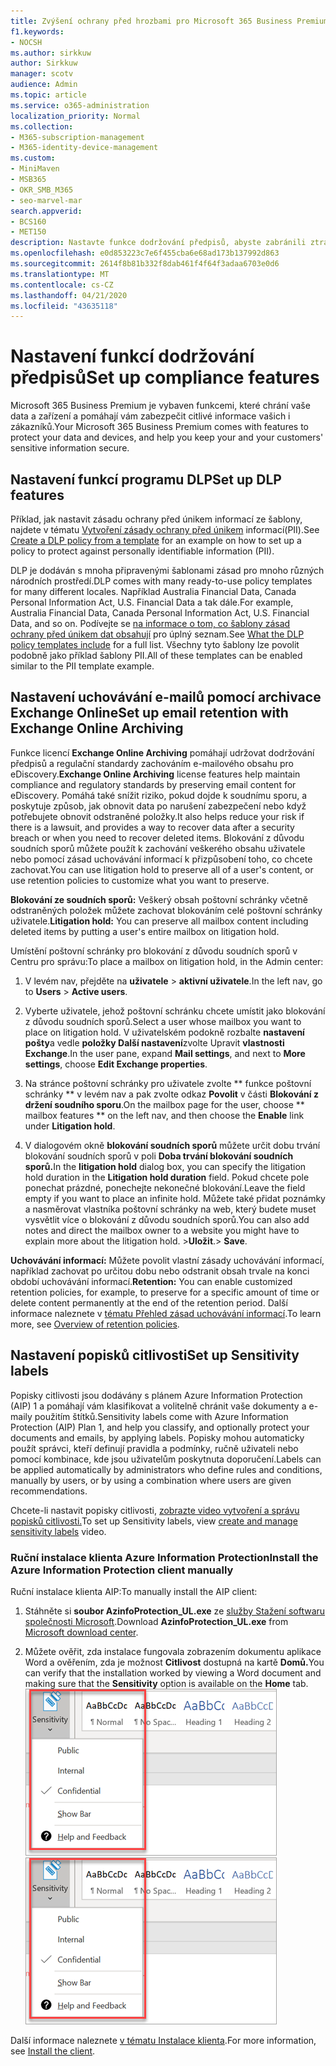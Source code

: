 ```yaml
---
title: Zvýšení ochrany před hrozbami pro Microsoft 365 Business Premium
f1.keywords:
- NOCSH
ms.author: sirkkuw
author: Sirkkuw
manager: scotv
audience: Admin
ms.topic: article
ms.service: o365-administration
localization_priority: Normal
ms.collection:
- M365-subscription-management
- M365-identity-device-management
ms.custom:
- MiniMaven
- MSB365
- OKR_SMB_M365
- seo-marvel-mar
search.appverid:
- BCS160
- MET150
description: Nastavte funkce dodržování předpisů, abyste zabránili ztrátě dat a zajistili bezpečnost citlivých informací vašich zákazníků.
ms.openlocfilehash: e0d853223c7e6f455cba6e68ad173b137992d863
ms.sourcegitcommit: 2614f8b81b332f8dab461f4f64f3adaa6703e0d6
ms.translationtype: MT
ms.contentlocale: cs-CZ
ms.lasthandoff: 04/21/2020
ms.locfileid: "43635118"
---
```

# <a name="set-up-compliance-features"></a><span data-ttu-id="7f79a-103">Nastavení funkcí dodržování předpisů</span><span class="sxs-lookup"><span data-stu-id="7f79a-103">Set up compliance features</span></span>

<span data-ttu-id="7f79a-104">Microsoft 365 Business Premium je vybaven funkcemi, které chrání vaše data a zařízení a pomáhají vám zabezpečit citlivé informace vašich i zákazníků.</span><span class="sxs-lookup"><span data-stu-id="7f79a-104">Your Microsoft 365 Business Premium comes with features to protect your data and devices, and help you keep your and your customers' sensitive information secure.</span></span>

## <a name="set-up-dlp-features"></a><span data-ttu-id="7f79a-105">Nastavení funkcí programu DLP</span><span class="sxs-lookup"><span data-stu-id="7f79a-105">Set up DLP features</span></span>

<span data-ttu-id="7f79a-106">Příklad, jak nastavit zásadu ochrany před únikem informací ze šablony, najdete v tématu [Vytvoření zásady ochrany před únikem](https://support.office.com/article/59414438-99f5-488b-975c-5023f2254369) informací(PII).</span><span class="sxs-lookup"><span data-stu-id="7f79a-106">See [Create a DLP policy from a template](https://support.office.com/article/59414438-99f5-488b-975c-5023f2254369) for an example on how to set up a policy to protect against personally identifiable information (PII).</span></span> 
  
<span data-ttu-id="7f79a-107">DLP je dodáván s mnoha připravenými šablonami zásad pro mnoho různých národních prostředí.</span><span class="sxs-lookup"><span data-stu-id="7f79a-107">DLP comes with many ready-to-use policy templates for many different locales.</span></span> <span data-ttu-id="7f79a-108">Například Australia Financial Data, Canada Personal Information Act, U.S. Financial Data a tak dále.</span><span class="sxs-lookup"><span data-stu-id="7f79a-108">For example, Australia Financial Data, Canada Personal Information Act, U.S. Financial Data, and so on.</span></span> <span data-ttu-id="7f79a-109">Podívejte se [na informace o tom, co šablony zásad ochrany před únikem dat obsahují](https://support.office.com/article/c2e588d3-8f4f-4937-a286-8c399f28953a) pro úplný seznam.</span><span class="sxs-lookup"><span data-stu-id="7f79a-109">See [What the DLP policy templates include](https://support.office.com/article/c2e588d3-8f4f-4937-a286-8c399f28953a) for a full list.</span></span> <span data-ttu-id="7f79a-110">Všechny tyto šablony lze povolit podobně jako příklad šablony PII.</span><span class="sxs-lookup"><span data-stu-id="7f79a-110">All of these templates can be enabled similar to the PII template example.</span></span> 
  
## <a name="set-up-email-retention-with-exchange-online-archiving"></a><span data-ttu-id="7f79a-111">Nastavení uchovávání e-mailů pomocí archivace Exchange Online</span><span class="sxs-lookup"><span data-stu-id="7f79a-111">Set up email retention with Exchange Online Archiving</span></span>

 <span data-ttu-id="7f79a-112">Funkce licencí **Exchange Online Archiving** pomáhají udržovat dodržování předpisů a regulační standardy zachováním e-mailového obsahu pro eDiscovery.</span><span class="sxs-lookup"><span data-stu-id="7f79a-112">**Exchange Online Archiving** license features help maintain compliance and regulatory standards by preserving email content for eDiscovery.</span></span> <span data-ttu-id="7f79a-113">Pomáhá také snížit riziko, pokud dojde k soudnímu sporu, a poskytuje způsob, jak obnovit data po narušení zabezpečení nebo když potřebujete obnovit odstraněné položky.</span><span class="sxs-lookup"><span data-stu-id="7f79a-113">It also helps reduce your risk if there is a lawsuit, and provides a way to recover data after a security breach or when you need to recover deleted items.</span></span> <span data-ttu-id="7f79a-114">Blokování z důvodu soudních sporů můžete použít k zachování veškerého obsahu uživatele nebo pomocí zásad uchovávání informací k přizpůsobení toho, co chcete zachovat.</span><span class="sxs-lookup"><span data-stu-id="7f79a-114">You can use litigation hold to preserve all of a user's content, or use retention policies to customize what you want to preserve.</span></span>
  
<span data-ttu-id="7f79a-115">**Blokování ze soudních sporů:** Veškerý obsah poštovní schránky včetně odstraněných položek můžete zachovat blokováním celé poštovní schránky uživatele.</span><span class="sxs-lookup"><span data-stu-id="7f79a-115">**Litigation hold:** You can preserve all mailbox content including deleted items by putting a user's entire mailbox on litigation hold.</span></span> 
    
<span data-ttu-id="7f79a-116">Umístění poštovní schránky pro blokování z důvodu soudních sporů v Centru pro správu:</span><span class="sxs-lookup"><span data-stu-id="7f79a-116">To place a mailbox on litigation hold, in the Admin center:</span></span>
    
1. <span data-ttu-id="7f79a-117">V levém nav, přejděte na **uživatele** \> **aktivní uživatele**.</span><span class="sxs-lookup"><span data-stu-id="7f79a-117">In the left nav, go to **Users** \> **Active users**.</span></span>
    
2. <span data-ttu-id="7f79a-118">Vyberte uživatele, jehož poštovní schránku chcete umístit jako blokování z důvodu soudních sporů.</span><span class="sxs-lookup"><span data-stu-id="7f79a-118">Select a user whose mailbox you want to place on litigation hold.</span></span> <span data-ttu-id="7f79a-119">V uživatelském podokně rozbalte **nastavení pošty**a vedle **položky Další nastavení**zvolte Upravit **vlastnosti Exchange**.</span><span class="sxs-lookup"><span data-stu-id="7f79a-119">In the user pane, expand **Mail settings**, and next to **More settings**, choose **Edit Exchange properties**.</span></span>
    
3. <span data-ttu-id="7f79a-120">Na stránce poštovní schránky pro uživatele zvolte \*\* funkce poštovní schránky \*\* v levém nav a pak zvolte odkaz **Povolit** v části **Blokování z držení soudního sporu**.</span><span class="sxs-lookup"><span data-stu-id="7f79a-120">On the mailbox page for the user, choose \*\* mailbox features \*\* on the left nav, and then choose the **Enable** link under **Litigation hold**.</span></span>
    
4. <span data-ttu-id="7f79a-121">V dialogovém okně **blokování soudních sporů** můžete určit dobu trvání blokování soudních sporů v poli **Doba trvání blokování soudních sporů.**</span><span class="sxs-lookup"><span data-stu-id="7f79a-121">In the **litigation hold** dialog box, you can specify the litigation hold duration in the **Litigation hold duration** field.</span></span> <span data-ttu-id="7f79a-122">Pokud chcete pole ponechat prázdné, ponechejte nekonečné blokování.</span><span class="sxs-lookup"><span data-stu-id="7f79a-122">Leave the field empty if you want to place an infinite hold.</span></span> <span data-ttu-id="7f79a-123">Můžete také přidat poznámky a nasměrovat vlastníka poštovní schránky na web, který budete muset vysvětlit více o blokování z důvodu soudních sporů.</span><span class="sxs-lookup"><span data-stu-id="7f79a-123">You can also add notes and direct the mailbox owner to a website you might have to explain more about the litigation hold.</span></span> <span data-ttu-id="7f79a-124">\>**Uložit**.</span><span class="sxs-lookup"><span data-stu-id="7f79a-124">\> **Save**.</span></span>
    
<span data-ttu-id="7f79a-125">**Uchovávání informací:** Můžete povolit vlastní zásady uchovávání informací, například zachovat po určitou dobu nebo odstranit obsah trvale na konci období uchovávání informací.</span><span class="sxs-lookup"><span data-stu-id="7f79a-125">**Retention:** You can enable customized retention policies, for example, to preserve for a specific amount of time or delete content permanently at the end of the retention period.</span></span> <span data-ttu-id="7f79a-126">Další informace naleznete v [tématu Přehled zásad uchovávání informací](https://support.office.com/article/5e377752-700d-4870-9b6d-12bfc12d2423).</span><span class="sxs-lookup"><span data-stu-id="7f79a-126">To learn more, see [Overview of retention policies](https://support.office.com/article/5e377752-700d-4870-9b6d-12bfc12d2423).</span></span>

## <a name="set-up-sensitivity-labels"></a><span data-ttu-id="7f79a-127">Nastavení popisků citlivosti</span><span class="sxs-lookup"><span data-stu-id="7f79a-127">Set up Sensitivity labels</span></span>

<span data-ttu-id="7f79a-128">Popisky citlivosti jsou dodávány s plánem Azure Information Protection (AIP) 1 a pomáhají vám klasifikovat a volitelně chránit vaše dokumenty a e-maily použitím štítků.</span><span class="sxs-lookup"><span data-stu-id="7f79a-128">Sensitivity labels come with Azure Information Protection (AIP) Plan 1, and help you classify, and optionally protect your documents and emails, by applying labels.</span></span> <span data-ttu-id="7f79a-129">Popisky mohou automaticky použít správci, kteří definují pravidla a podmínky, ručně uživateli nebo pomocí kombinace, kde jsou uživatelům poskytnuta doporučení.</span><span class="sxs-lookup"><span data-stu-id="7f79a-129">Labels can be applied automatically by administrators who define rules and conditions, manually by users, or by using a combination where users are given recommendations.</span></span>

<span data-ttu-id="7f79a-130">Chcete-li nastavit popisky citlivosti, [zobrazte video vytvoření a správu popisků citlivosti.](https://support.office.com/article/2fb96b54-7dd2-4f0c-ac8d-170790d4b8b9)</span><span class="sxs-lookup"><span data-stu-id="7f79a-130">To set up Sensitivity labels, view [create and manage sensitivity labels](https://support.office.com/article/2fb96b54-7dd2-4f0c-ac8d-170790d4b8b9) video.</span></span>



### <a name="install-the-azure-information-protection-client-manually"></a><span data-ttu-id="7f79a-131">Ruční instalace klienta Azure Information Protection</span><span class="sxs-lookup"><span data-stu-id="7f79a-131">Install the Azure Information Protection client manually</span></span>

<span data-ttu-id="7f79a-132">Ruční instalace klienta AIP:</span><span class="sxs-lookup"><span data-stu-id="7f79a-132">To manually install the AIP client:</span></span>

1. <span data-ttu-id="7f79a-133">Stáhněte si **soubor AzinfoProtection_UL.exe** ze [služby Stažení softwaru společnosti Microsoft](https://www.microsoft.com/download/details.aspx?id=53018).</span><span class="sxs-lookup"><span data-stu-id="7f79a-133">Download **AzinfoProtection_UL.exe** from [Microsoft download center](https://www.microsoft.com/download/details.aspx?id=53018).</span></span>
 
2. <span data-ttu-id="7f79a-134">Můžete ověřit, zda instalace fungovala zobrazením dokumentu aplikace Word a ověřením, zda je možnost **Citlivost** dostupná na kartě **Domů.**</span><span class="sxs-lookup"><span data-stu-id="7f79a-134">You can verify that the installation worked by viewing a Word document and making sure that the **Sensitivity** option is available on the **Home** tab.</span></span>
<br/><span data-ttu-id="7f79a-135">![Rozevírací přehled karta Ochrana v dokumentu aplikace Word](../media/word-sensitivity.png)</span><span class="sxs-lookup"><span data-stu-id="7f79a-135">![Protection tab drop-down in a Word document.](../media/word-sensitivity.png)</span></span>

<span data-ttu-id="7f79a-136">Další informace naleznete [v tématu Instalace klienta](https://docs.microsoft.com/azure/information-protection/infoprotect-tutorial-step3).</span><span class="sxs-lookup"><span data-stu-id="7f79a-136">For more information, see [Install the client](https://docs.microsoft.com/azure/information-protection/infoprotect-tutorial-step3).</span></span>
